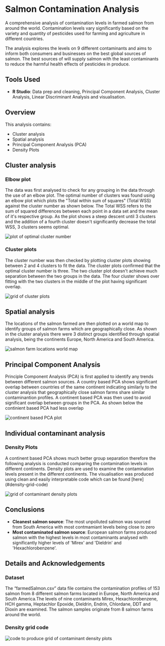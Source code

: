 # Salmon Contamination Analysis
A comprehensive analysis of contamination levels in farmed salmon from around the world. Contamination levels vary significantly based on the variety and quantity of pesticides used for farming and agriculture in different countries.

The analysis explores the levels on 9 different contaminants and aims to inform both consumers and businesses on the best global sources of salmon. The best sources of will supply salmon with the least contaminants to reduce the harmful health effects of pesticides in produce. 


## Tools Used 
* **R Studio**: Data prep and cleaning, Principal Component Analysis, Cluster Analysis, Linear Discriminant Analysis and visualisation. 


## Overview
This analysis contains:
* Cluster analysis 
* Spatial analysis
* Principal Component Analysis (PCA)
* Density Plots 

## Cluster analysis 
### Elbow plot

The data was first analysed to check for any grouping in the data through the use of an elbow plot. The optimal number of clusters was found using an elbow plot which plots the "Total within sum of squares" (Total WSS)  against the cluster number as shown below. The Total WSS refers to the sum of  squared differences between each point in a data set and the mean of it's respective group. As the plot shows a steep descent until 3 clusters and the addition of a fourth cluster doesn't significantly decrease the total WSS, 3 clusters seems optimal. 

![plot of optimal cluster number](salmonImages/optimalCluster.png)


### Cluster plots 

The cluster number was then checked by plotting cluster plots showing between 2 and 4 clusters to fit the data. The cluster plots confirmed that the optimal cluster number is three. The two cluster plot doesn't achieve much separation between the two groups in the data. The four cluster shows over fitting with the two clusters in the middle of the plot having significant overlap.


![grid of cluster plots](salmonImages/clusterGrid.png)


## Spatial analysis 

The locations of the salmon farmed are then plotted on a world map to identify groups of salmon farms which are geographically close. As shown in the cluster analysis there were 3 distinct groups identified through spatial analysis, being the continents Europe, North America and South America.  

![salmon farm locations world map](salmonImages/worldmapPlot.png)


## Principal Component Analysis 

Principle Component Analysis (PCA) is first applied to identify any trends between different salmon sources. A country based PCA shows significant overlap between countries of the same continent indicating similarly to the cluster analysis that geographically close salmon farms share similar contaminantion profiles. A continent based PCA was then used to avoid significant overlap between groups in the PCA. As shown below the continient based PCA had less overlap 


![continent based PCA plot](salmonImages/continentPCAplot.jpg)


## Individual contaminant analysis 

### Density Plots


A continent based PCA shows much better group separation therefore the following analysis is conducted comparing the contamination levels in different continents. Density plots are used to examine the contamination levels present in the different continents. The visualisation was produced using clean and easily interpretable code which can be found [here] (#density-grid-code)

![grid of contaminant density plots](salmonImages/densityGrid.png)




## Conclusions

* **Cleanest salmon source**: The most unpolluted salmon was sourced from South America with most contmamiant levels being close to zero
* **Most contaminated salmon source**: European salmon farms produced salmon with the highest levels in most contaminants analysed with significantly higher levels of 'Mirex' and 'Dieldrin' and 'Hexachlorobenzene'. 





## Details and Acknowledgements

### Dataset

The “farmedSalmon.csv” data file contains the contamination profiles of 153 salmon from 8 different salmon farms located in Europe, North America and South America.The levels of nine contaminants Mirex, Hexachlorobenzene, HCH gamma, Heptachlor Epoxide, Dieldrin, Endrin, Chlordane, DDT and Dioxin are examined. The salmon samples originate from 8 salmon farms around the world.



### Density grid code 

![code to produce grid of contaminant density plots](salmonImages/densityGridCode.png)





